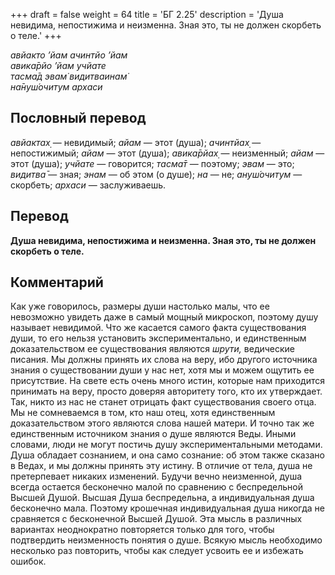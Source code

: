 +++
draft = false
weight = 64
title = 'БГ 2.25'
description = 'Душа невидима, непостижима и неизменна. Зная это, ты не должен скорбеть о теле.'
+++

_авйакто ’йам ачинтйо ’йам  
авика̄рйо ’йам учйате  
тасма̄д эвам̇ видитваинам̇  
на̄нуш́очитум архаси_

## Пословный перевод

_авйактах̣_ — невидимый; _айам_ — этот (душа); _ачинтйах̣_ — непостижимый; _айам_ — этот (душа); _авика̄рйах̣_ — неизменный; _айам_ — этот (душа); _учйате_ — говорится; _тасма̄т_ — поэтому; _эвам_ — это; _видитва̄_ — зная; _энам_ — об этом (о душе); _на_ — не; _ануш́очитум_ — скорбеть; _архаси_ — заслуживаешь.

## Перевод

**Душа невидима, непостижима и неизменна. Зная это, ты не должен скорбеть о теле.**

## Комментарий

Как уже говорилось, размеры души настолько малы, что ее невозможно увидеть даже в самый мощный микроскоп, поэтому душу называет невидимой. Что же касается самого факта существования души, то его нельзя установить экспериментально, и единственным доказательством ее существования являются _шрути,_ ведические писания. Мы должны принять их слова на веру, ибо другого источника знания о существовании души у нас нет, хотя мы и можем ощутить ее присутствие. На свете есть очень много истин, которые нам приходится принимать на веру, просто доверяя авторитету того, кто их утверждает. Так, никто из нас не станет отрицать факт существования своего отца. Мы не сомневаемся в том, кто наш отец, хотя единственным доказательством этого являются слова нашей матери. И точно так же единственным источником знания о душе являются Веды. Иными словами, люди не могут постичь душу экспериментальными методами. Душа обладает сознанием, и она само сознание: об этом также сказано в Ведах, и мы должны принять эту истину. В отличие от тела, душа не претерпевает никаких изменений. Будучи вечно неизменной, душа всегда остается бесконечно малой по сравнению с беспредельной Высшей Душой. Высшая Душа беспредельна, а индивидуальная душа бесконечно мала. Поэтому крошечная индивидуальная душа никогда не сравняется с бесконечной Высшей Душой. Эта мысль в различных вариантах неоднократно повторяется только для того, чтобы подтвердить неизменность понятия о душе. Всякую мысль необходимо несколько раз повторить, чтобы как следует усвоить ее и избежать ошибок.
